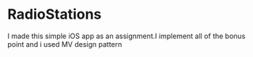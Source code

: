 # RadioStations
I made this simple iOS app as an assignment.I implement all of the bonus point and i used MV design pattern
